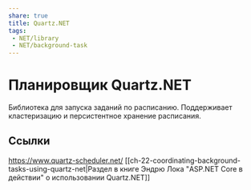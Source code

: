```yaml
---
share: true
title: Quartz.NET
tags:
 - NET/library
 - NET/background-task
---
```

# Планировщик Quartz.NET
Библиотека для запуска заданий по расписанию. Поддерживает кластеризацию и персистентное хранение расписания.
## Ссылки
https://www.quartz-scheduler.net/
[[ch-22-coordinating-background-tasks-using-quartz-net|Раздел в книге Эндрю Лока "ASP.NET Core в действии" о использовании Quartz.NET]]

